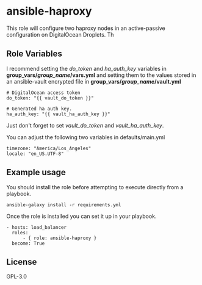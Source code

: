 ansible-haproxy
=========

This role will configure two haproxy nodes in an active-passive configuration on DigitalOcean Droplets. Th

Role Variables
--------------

I recommend setting the *do_token* and *ha_auth_key* variables in **group_vars/*group_name*/vars.yml** and setting them to the values stored in an ansible-vault encrypted file in **group_vars/*group_name*/vault.yml**

```ansible
# DigitalOcean access token
do_token: "{{ vault_do_token }}"

# Generated ha auth key.
ha_auth_key: "{{ vault_ha_auth_key }}"
```

Just don't forget to set *vault_do_token* and *vault_ha_auth_key*.

You can adjust the following two variables in defaults/main.yml

    timezone: "America/Los_Angeles"
    locale: "en_US.UTF-8"

Example usage
----------------

You should install the role before attempting to execute directly from a playbook.

    ansible-galaxy install -r requirements.yml

Once the role is installed you can set it up in your playbook.

    - hosts: load_balancer
      roles:
          - { role: ansible-haproxy }
      become: True

License
-------

GPL-3.0
